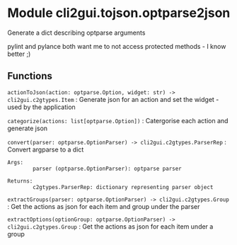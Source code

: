 Module cli2gui.tojson.optparse2json
===================================
Generate a dict describing optparse arguments

pylint and pylance both want me to not access protected methods - I know better ;)

Functions
---------

    
`actionToJson(action: optparse.Option, widget: str) ‑> cli2gui.c2gtypes.Item`
:   Generate json for an action and set the widget - used by the application

    
`categorize(actions: list[optparse.Option])`
:   Catergorise each action and generate json

    
`convert(parser: optparse.OptionParser) ‑> cli2gui.c2gtypes.ParserRep`
:   Convert argparse to a dict
    
    Args:
            parser (optparse.OptionParser): optparse parser
    
    Returns:
            c2gtypes.ParserRep: dictionary representing parser object

    
`extractGroups(parser: optparse.OptionParser) ‑> cli2gui.c2gtypes.Group`
:   Get the actions as json for each item and group under the parser

    
`extractOptions(optionGroup: optparse.OptionParser) ‑> cli2gui.c2gtypes.Group`
:   Get the actions as json for each item under a group